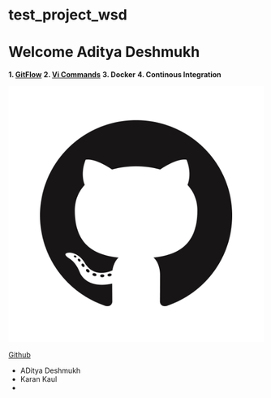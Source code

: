# test_project_wsd


# Welcome Aditya Deshmukh

**1. [GitFlow](/gitflow.md)**
**2. [Vi Commands](/vicommands.md)**
**3. Docker**
**4. Continous Integration**


![Github Logo](/images/GitHub-Mark.png)

[Github](https://github.githubassets.com/images/modules/logos_page/GitHub-Mark.png)


* ADitya Deshmukh
* Karan Kaul
*



